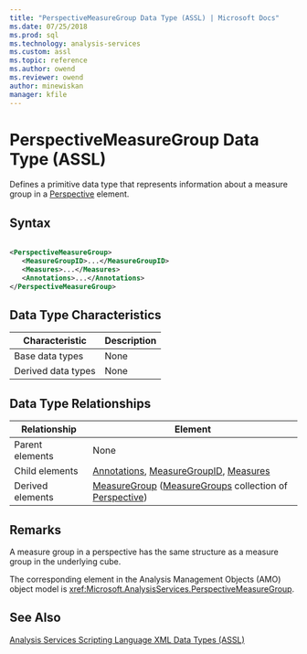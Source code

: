 ```yaml
---
title: "PerspectiveMeasureGroup Data Type (ASSL) | Microsoft Docs"
ms.date: 07/25/2018
ms.prod: sql
ms.technology: analysis-services
ms.custom: assl
ms.topic: reference
ms.author: owend
ms.reviewer: owend
author: minewiskan
manager: kfile
---
```

# PerspectiveMeasureGroup Data Type (ASSL)

  Defines a primitive data type that represents information about a measure group in a [Perspective](../objects/perspective-element-assl.md) element.  
  
## Syntax  
  
```xml  
  
<PerspectiveMeasureGroup>  
   <MeasureGroupID>...</MeasureGroupID>  
   <Measures>...</Measures>  
   <Annotations>...</Annotations>  
</PerspectiveMeasureGroup>  
```  
  
## Data Type Characteristics  
  
|Characteristic|Description|  
|--------------------|-----------------|  
|Base data types|None|  
|Derived data types|None|  
  
## Data Type Relationships  
  
|Relationship|Element|  
|------------------|-------------|  
|Parent elements|None|  
|Child elements|[Annotations](../collections/annotations-element-assl.md), [MeasureGroupID](../properties/measuregroupid-element-assl.md), [Measures](../collections/measures-element-assl.md)|  
|Derived elements|[MeasureGroup](../objects/measuregroup-element-assl.md) ([MeasureGroups](../collections/measuregroups-element-assl.md) collection of [Perspective](../objects/perspective-element-assl.md))|  
  
## Remarks  
 A measure group in a perspective has the same structure as a measure group in the underlying cube.  
  
 The corresponding element in the Analysis Management Objects (AMO) object model is <xref:Microsoft.AnalysisServices.PerspectiveMeasureGroup>.  
  
## See Also  
 [Analysis Services Scripting Language XML Data Types &#40;ASSL&#41;](analysis-services-scripting-language-xml-data-types-assl.md)  
  
  
